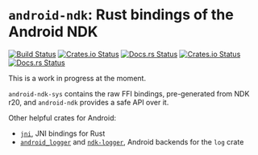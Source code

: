 # `android-ndk`: Rust bindings of the Android NDK

[![Build Status](https://travis-ci.org/mb64/android-ndk-rs.svg?branch=master)](https://travis-ci.org/mb64/android-ndk-rs)
[![Crates.io Status](https://meritbadge.herokuapp.com/android-ndk-sys)](https://crates.io/crates/android-ndk-sys)
[![Docs.rs Status](https://docs.rs/android-ndk-sys/badge.svg)](https://docs.rs/android-ndk-sys)
[![Crates.io Status](https://meritbadge.herokuapp.com/android-ndk)](https://crates.io/crates/android-ndk)
[![Docs.rs Status](https://docs.rs/android-ndk/badge.svg)](https://docs.rs/android-ndk)

This is a work in progress at the moment.

`android-ndk-sys` contains the raw FFI bindings, pre-generated from NDK r20, and `android-ndk`
provides a safe API over it.

Other helpful crates for Android:

 * [`jni`](https://crates.io/crates/jni), JNI bindings for Rust
 * [`android_logger`](https://crates.io/crates/android_logger) and [`ndk-logger`](https://crates.io/crates/ndk-logger),
   Android backends for the `log` crate
